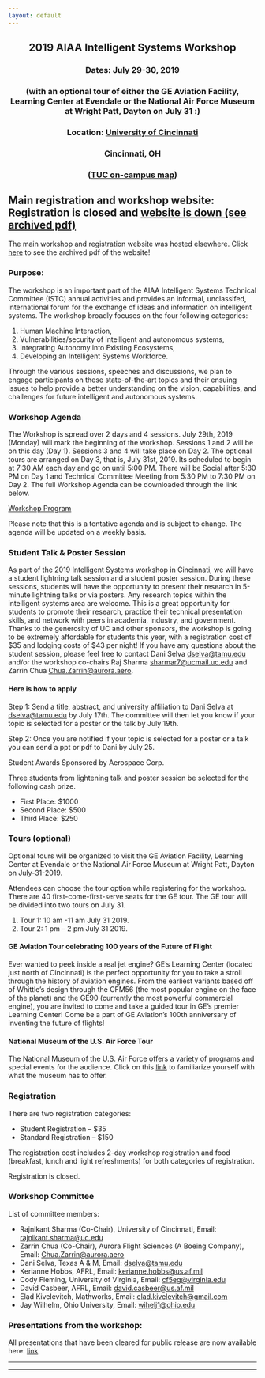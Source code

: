 ```yaml
---
layout: default
---
```


<h2 align="center">2019 AIAA Intelligent Systems Workshop</h2>
<h3 align="center">Dates: July 29-30, 2019</h3>
<h3 align="center">(with an optional tour of either the GE Aviation Facility, Learning Center at Evendale or the National Air Force Museum at Wright Patt, Dayton on July 31 :)</h3>
<h3 align="center">Location: <a href="https://www.uc.edu/">University of Cincinnati</a></h3>
<h3 align="center">Cincinnati, OH</h3>
<h3 align="center">(<a href="https://www.uc.edu/content/dam/uc/event-services/venues/docs/TUC%20campus%20map.pdf">TUC on-campus map</a>)</h3>

<h2>Main registration and workshop website: <!--a href="https://istcws2019.org/registration.html"-->Registration is closed</a> and <a href="https://drive.google.com/file/d/11BoMRdTk0kt-pFt1wODCMOcgLZ1hMouo/view?usp=sharing">website is down (see archived pdf)</a></h2>

The main workshop and registration website was hosted elsewhere. Click <a href="https://drive.google.com/file/d/11BoMRdTk0kt-pFt1wODCMOcgLZ1hMouo/view?usp=sharing">here</a> to see the archived pdf of the website!

### Purpose:

The workshop is an important part of the AIAA Intelligent Systems Technical Committee (ISTC) annual activities and provides an informal, unclassifed, international forum for the exchange of ideas and information on intelligent systems. The workshop broadly focuses on the four following categories:
1. Human Machine Interaction,
2. Vulnerabilities/security of intelligent and autonomous systems,
3. Integrating Autonomy into Existing Ecosystems,
4. Developing an Intelligent Systems Workforce.

Through the various sessions, speeches and discussions, we plan to engage participants on these state-of-the-art topics and their ensuing issues to help provide a better understanding on the vision, capabilities, and challenges for future intelligent and autonomous systems.

### Workshop Agenda

The Workshop is spread over 2 days and 4 sessions. July 29th, 2019 (Monday) will mark the beginning of the workshop. Sessions 1 and 2 will be on this day (Day 1). Sessions 3 and 4 will take place on Day 2. The optional tours are arranged on Day 3, that is, July 31st, 2019. Its scheduled to begin at 7:30 AM each day and go on until 5:00 PM. There will be Social after 5:30 PM on Day 1 and Technical Committee Meeting from 5:30 PM to 7:30 PM on Day 2. The full Workshop Agenda can be downloaded through the link below.

<a href="https://isws2019.files.wordpress.com/2019/07/workshop-program-4.pdf">Workshop Program</a>

Please note that this is a tentative agenda and is subject to change. The agenda will be updated on a weekly basis.

### Student Talk & Poster Session

As part of the 2019 Intelligent Systems workshop in Cincinnati, we will have a student lightning talk session and a student poster session. During these sessions, students will have the opportunity to present their research in 5-minute lightning talks or via posters. Any research topics within the intelligent systems area are welcome. This is a great opportunity for students to promote their research, practice their technical presentation skills, and network with peers in academia, industry, and government. Thanks to the generosity of UC and other sponsors, the workshop is going to be extremely affordable for students this year, with a registration cost of $35 and lodging costs of $43 per night! If you have any questions about the student session, please feel free to contact Dani Selva dselva@tamu.edu and/or the workshop co-chairs Raj Sharma sharmar7@ucmail.uc.edu and Zarrin Chua Chua.Zarrin@aurora.aero.

#### Here is how to apply

Step 1: Send a title, abstract, and university affiliation to Dani Selva at dselva@tamu.edu by July 17th. The committee will then let you know if your topic is selected for a poster or the talk by July 19th.

Step 2: Once you are notified if your topic is selected for a poster or a talk you can send a ppt or pdf to Dani by July 25.

Student Awards Sponsored by Aerospace Corp.

Three students from lightening talk and poster session be selected for the following cash prize.
* First Place: $1000
* Second Place: $500
* Third Place: $250

### Tours (optional)

Optional tours will be organized to visit the GE Aviation Facility, Learning Center at Evendale or the National Air Force Museum at Wright Patt, Dayton on July-31-2019.

Attendees can choose the tour option while registering for the workshop. There are 40 first-come-first-serve seats for the GE tour. The GE tour will be divided into two tours on July 31.
1. Tour 1: 10 am -11 am July 31 2019.
2. Tour 2: 1 pm – 2 pm July 31 2019.

#### GE Aviation Tour celebrating 100 years of the Future of Flight

Ever wanted to peek inside a real jet engine? GE’s Learning Center (located just north of Cincinnati) is the perfect opportunity for you to take a stroll through the history of aviation engines. From the earliest variants based off of Whittle’s design through the CFM56 (the most popular engine on the face of the planet) and the GE90 (currently the most powerful commercial engine), you are invited to come and take a guided tour in GE’s premier Learning Center! Come be a part of GE Aviation’s 100th anniversary of inventing the future of flights!

#### National Museum of the U.S. Air Force Tour
The National Museum of the U.S. Air Force offers a variety of programs and special events for the audience. Click on this <a href="https://www.nationalmuseum.af.mil/">link</a> to familiarize yourself with what the museum has to offer.

### Registration

There are two registration categories:
* Student Registration – $35
* Standard Registration – $150

The registration cost includes 2-day workshop registration and food (breakfast, lunch and light refreshments) for both categories of registration.

Registration is closed.

### Workshop Committee

List of committee members:

* Rajnikant Sharma (Co-Chair), University of Cincinnati, Email: rajnikant.sharma@uc.edu
* Zarrin Chua (Co-Chair), Aurora Flight Sciences (A Boeing Company), Email: Chua.Zarrin@aurora.aero
* Dani Selva, Texas A & M, Email: dselva@tamu.edu
* Kerianne Hobbs, AFRL, Email: kerianne.hobbs@us.af.mil
* Cody Fleming, University of Virginia, Email: cf5eg@virginia.edu
* David Casbeer, AFRL, Email: david.casbeer@us.af.mil
* Elad Kivelevitch, Mathworks, Email: elad.kivelevitch@gmail.com
* Jay Wilhelm, Ohio University, Email: wihelj1@ohio.edu

### Presentations from the workshop:

All presentations that have been cleared for public release are now available here: <a href="https://drive.google.com/drive/folders/1GF4FyQDpmibCLaGZ69Hlsf9PeX5KykaY?usp=sharing">link</a>

* * *
* * *

<!-- --end-of-page-- -->
